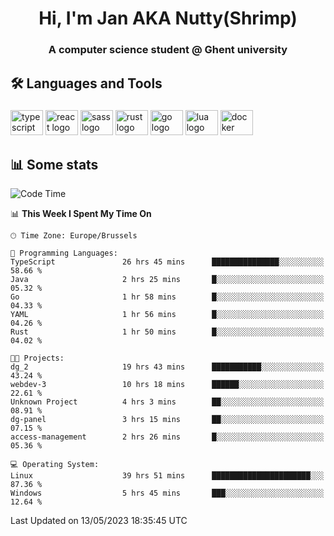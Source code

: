 <h1 align="center">Hi, I'm Jan AKA Nutty(Shrimp)</h1>
<h3 align="center">A computer science student @ Ghent university</h3>

<h2 align="left">🛠️ Languages and Tools</h2>

###

<div align="left">
  <img src="https://cdn.jsdelivr.net/gh/devicons/devicon/icons/typescript/typescript-original.svg" height="40" width="52" alt="typescript logo"  />
  <img src="https://cdn.jsdelivr.net/gh/devicons/devicon/icons/react/react-original.svg" height="40" width="52" alt="react logo"  />
  <img src="https://cdn.jsdelivr.net/gh/devicons/devicon/icons/sass/sass-original.svg" height="40" width="52" alt="sass logo"  />
  <img src="https://cdn.jsdelivr.net/gh/devicons/devicon/icons/rust/rust-plain.svg" height="40" width="52" alt="rust logo"  />
  <img src="https://cdn.jsdelivr.net/gh/devicons/devicon/icons/go/go-original.svg" height="40" width="52" alt="go logo"  />
  <img src="https://cdn.jsdelivr.net/gh/devicons/devicon/icons/lua/lua-original.svg" height="40" width="52" alt="lua logo"  />
  <img src="https://cdn.jsdelivr.net/gh/devicons/devicon/icons/docker/docker-original.svg" height="40" width="52" alt="docker logo"  />
</div>

<h2>📊 Some stats</h2>

<!--START_SECTION:waka-->
![Code Time](http://img.shields.io/badge/Code%20Time-3%2C151%20hrs%2027%20mins-blue)

📊 **This Week I Spent My Time On** 

```text
🕑︎ Time Zone: Europe/Brussels

💬 Programming Languages: 
TypeScript               26 hrs 45 mins      ███████████████░░░░░░░░░░   58.66 % 
Java                     2 hrs 25 mins       █░░░░░░░░░░░░░░░░░░░░░░░░   05.32 % 
Go                       1 hr 58 mins        █░░░░░░░░░░░░░░░░░░░░░░░░   04.33 % 
YAML                     1 hr 56 mins        █░░░░░░░░░░░░░░░░░░░░░░░░   04.26 % 
Rust                     1 hr 50 mins        █░░░░░░░░░░░░░░░░░░░░░░░░   04.02 % 

🐱‍💻 Projects: 
dg_2                     19 hrs 43 mins      ███████████░░░░░░░░░░░░░░   43.24 % 
webdev-3                 10 hrs 18 mins      ██████░░░░░░░░░░░░░░░░░░░   22.61 % 
Unknown Project          4 hrs 3 mins        ██░░░░░░░░░░░░░░░░░░░░░░░   08.91 % 
dg-panel                 3 hrs 15 mins       ██░░░░░░░░░░░░░░░░░░░░░░░   07.15 % 
access-management        2 hrs 26 mins       █░░░░░░░░░░░░░░░░░░░░░░░░   05.36 % 

💻 Operating System: 
Linux                    39 hrs 51 mins      ██████████████████████░░░   87.36 % 
Windows                  5 hrs 45 mins       ███░░░░░░░░░░░░░░░░░░░░░░   12.64 % 
```


 Last Updated on 13/05/2023 18:35:45 UTC
<!--END_SECTION:waka-->

